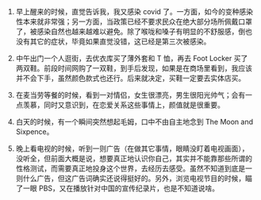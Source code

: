 1. 早上醒来的时候，直觉告诉我，我又感染 covid 了。一方面，如今的变种感染性本来就非常强；另一方面，当政策已经不要求民众在绝大部分场所佩戴口罩了，被感染自然也越来越难以避免。除了喉咙和嗓子有明显的不舒服感，倒也没有其它的症状，毕竟如果直觉没错，这已经是第三次被感染。

2. 中午出门一个人逛街，去优衣库买了薄外套和 T 恤，再去 Foot Locker 买了两双鞋。前段时间网购了一双鞋，到手后发现，如果是在商场里看到，我应该并不会下手，虽然颜色款式也还行。后来就决定，买鞋一定要去实体店买。

3. 在麦当劳等餐的时候，看到一对情侣，女生很漂亮，男生很阳光帅气；会有一点羡慕，同时又意识到，在恋爱关系这些事情上，颜值就是很重要。

4. 白天的时候，有一个瞬间突然想起毛姆，口中不由自主地念到 The Moon and Sixpence。

5. 晚上看电视的时候，听到一则广告（在做其它事情，眼睛没盯着电视画面），没听全，但前面大概是说，想要真正地认识你自己，其实并不能靠那些所谓的性格测试，而需要真正地投身这个世界，去经历去感受。虽然不知道到底是一则什么广告，但这广告词确实还说得挺好的。另外，浏览电视节目的时候，瞄了一眼 PBS，又在播放针对中国的宣传纪录片，也是不知道说啥。
